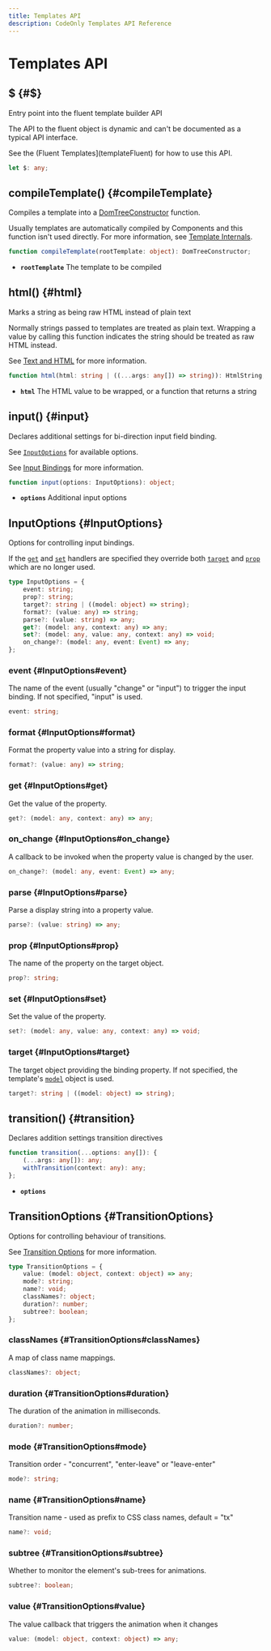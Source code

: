 ```yaml
---
title: Templates API
description: CodeOnly Templates API Reference
---
```


# Templates API

## $ {#$}


Entry point into the fluent template builder API

The API to the fluent object is dynamic and can't be documented
as a typical API interface.

See the (Fluent Templates](templateFluent) for how to use this API.



```ts
let $: any;
```

## compileTemplate() {#compileTemplate}


Compiles a template into a [DomTreeConstructor](apiLowLevel#DomTreeConstructor) function.

Usually templates are automatically compiled by Components and this
function isn't used directly.   For more information, see
[Template Internals](templateInternals).



```ts
function compileTemplate(rootTemplate: object): DomTreeConstructor;
```

* **`rootTemplate`** The template to be compiled

## html() {#html}


Marks a string as being raw HTML instead of plain text

Normally strings passed to templates are treated as plain text.  Wrapping
a value by calling this function indicates the string should be treated as
raw HTML instead.

See [Text and HTML](templateText) for more information.



```ts
function html(html: string | ((...args: any[]) => string)): HtmlString;
```

* **`html`** The HTML value to be wrapped, or a function that returns a string

## input() {#input}


Declares additional settings for bi-direction input field binding.

See [`InputOptions`](apiTemplates#InputOptions) for available options.

See [Input Bindings](templateInput) for more information.



```ts
function input(options: InputOptions): object;
```

* **`options`** Additional input options

## InputOptions {#InputOptions}


Options for controlling input bindings.

If the [`get`](apiTemplates#InputOptions#get) and [`set`](apiTemplates#InputOptions#set) handlers are specified
they override both [`target`](apiTemplates#InputOptions#target) and [`prop`](apiTemplates#InputOptions#prop) which are no
longer used.


```ts
type InputOptions = {
    event: string;
    prop?: string;
    target?: string | ((model: object) => string);
    format?: (value: any) => string;
    parse?: (value: string) => any;
    get?: (model: any, context: any) => any;
    set?: (model: any, value: any, context: any) => void;
    on_change?: (model: any, event: Event) => any;
};
```

### event {#InputOptions#event}


The name of the event (usually "change" or "input") to trigger the input binding.  If not specified, "input" is used.


```ts
event: string;
```

### format {#InputOptions#format}


Format the property value into a string for display.


```ts
format?: (value: any) => string;
```

### get {#InputOptions#get}


Get the value of the property.


```ts
get?: (model: any, context: any) => any;
```

### on_change {#InputOptions#on_change}


A callback to be invoked when the property value is changed by the user.


```ts
on_change?: (model: any, event: Event) => any;
```

### parse {#InputOptions#parse}


Parse a display string into a property value.


```ts
parse?: (value: string) => any;
```

### prop {#InputOptions#prop}


The name of the property on the target object.


```ts
prop?: string;
```

### set {#InputOptions#set}


Set the value of the property.


```ts
set?: (model: any, value: any, context: any) => void;
```

### target {#InputOptions#target}


The target object providing the binding property.  If not specified, the template's [`model`](apiLowLevel#DomTreeContext#model) object is used.


```ts
target?: string | ((model: object) => string);
```

## transition() {#transition}

Declares addition settings transition directives


```ts
function transition(...options: any[]): {
    (...args: any[]): any;
    withTransition(context: any): any;
};
```

* **`options`** 
## TransitionOptions {#TransitionOptions}


Options for controlling behaviour of transitions.

See [Transition Options](templateTransitions#transition-options) for more information.


```ts
type TransitionOptions = {
    value: (model: object, context: object) => any;
    mode?: string;
    name?: void;
    classNames?: object;
    duration?: number;
    subtree?: boolean;
};
```

### classNames {#TransitionOptions#classNames}


A map of class name mappings.


```ts
classNames?: object;
```

### duration {#TransitionOptions#duration}


The duration of the animation in milliseconds.


```ts
duration?: number;
```

### mode {#TransitionOptions#mode}


Transition order - "concurrent", "enter-leave" or "leave-enter"


```ts
mode?: string;
```

### name {#TransitionOptions#name}


Transition name - used as prefix to CSS class names, default = "tx"


```ts
name?: void;
```

### subtree {#TransitionOptions#subtree}


Whether to monitor the element's sub-trees for animations.


```ts
subtree?: boolean;
```

### value {#TransitionOptions#value}


The value callback that triggers the animation when it changes


```ts
value: (model: object, context: object) => any;
```

